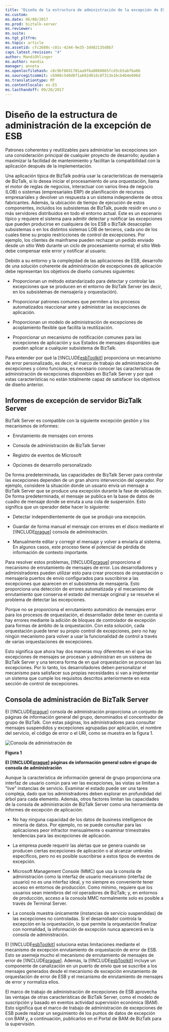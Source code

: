 ```yaml
---
title: "Diseño de la estructura de administración de la excepción de ESB | Documentos de Microsoft"
ms.custom: 
ms.date: 06/08/2017
ms.prod: biztalk-server
ms.reviewer: 
ms.suite: 
ms.tgt_pltfrm: 
ms.topic: article
ms.assetid: cfc2688c-c01c-4244-9e35-3d482135d8b7
caps.latest.revision: "4"
author: MandiOhlinger
ms.author: mandia
manager: anneta
ms.openlocfilehash: c8c9bf8691701aa9fba8060865fcd3cb5abfba06
ms.sourcegitcommit: cb908c540d8f1a692d01dc8f313e16cb4b4e696d
ms.translationtype: MT
ms.contentlocale: es-ES
ms.lasthandoff: 09/20/2017
---
```

# <a name="design-of-the-esb-exception-management-framework"></a>Diseño de la estructura de administración de la excepción de ESB
Patrones coherentes y reutilizables para administrar las excepciones son una consideración principal de cualquier proyecto de desarrollo; ayudan a maximizar la facilidad de mantenimiento y facilitan la compatibilidad con la aplicación después de la implementación.  
  
 Una aplicación típica de BizTalk podría usar la características de mensajería de BizTalk, si lo desea iniciar el procesamiento de una orquestación, llama el motor de reglas de negocios, interactuar con varios línea de negocio (LOB) o sistemas (empresariales ERP) de planificación de recursos empresariales y devolver un respuesta a un sistema independiente de otros fabricantes. Además, la ubicación de tiempo de ejecución de estos componentes, incluidos los subsistemas de BizTalk, puede residir en uno o más servidores distribuidos en todo el entorno actual. Este es un escenario típico y requiere el sistema para admitir detectar y notificar las excepciones que pueden producirse en cualquiera de los ESB o BizTalk desacoplan subsistemas o en los distintos sistemas LOB de terceros, cada uno de los cuales tiene su propio restricciones de control de excepciones. Por ejemplo, los clientes de mainframe pueden rechazar un pedido enviado desde un sitio Web durante un ciclo de procesamiento normal; el sitio Web debe compensar este error y notificar al usuario.  
  
 Debido a su entorno y la complejidad de las aplicaciones de ESB, desarrollo de una solución coherente de administración de excepciones de aplicación debe representan los objetivos de diseño comunes siguientes:  
  
-   Proporcionan un método estandarizado para detectar y controlar las excepciones que se producen en el entorno de BizTalk Server (es decir, en los subsistemas de mensajería y orquestación).  
  
-   Proporcionar patrones comunes que permiten a los procesos automatizados reaccionar ante y administrar las excepciones de aplicación.  
  
-   Proporcionan un modelo de administración de excepciones de acoplamiento flexible que facilita la reutilización.  
  
-   Proporcionar un mecanismo de notificación comunes para las excepciones de aplicación y sus Estados de mensajes disponibles que pueden aplicar a cualquier subsistema de BizTalk.  
  
 Para entender por qué la [!INCLUDE[esbToolkit](../includes/esbtoolkit-md.md)] proporciona un mecanismo de error personalizado, es decir, el marco de trabajo de administración de excepciones y cómo funciona, es necesario conocer las características de administración de excepciones disponibles en BizTalk Server y por qué estas características no están totalmente capaz de satisfacer los objetivos de diseño anterior.  
  
## <a name="biztalk-server-exception-reporting"></a>Informes de excepción de servidor BizTalk Server  
 BizTalk Server es compatible con la siguiente excepción gestión y los mecanismos de informes:  
  
-   Enrutamiento de mensajes con errores  
  
-   Consola de administración de BizTalk Server  
  
-   Registro de eventos de Microsoft  
  
-   Opciones de desarrollo personalizado  
  
 De forma predeterminada, las capacidades de BizTalk Server para controlar las excepciones dependen de un gran ahorro intervención del operador. Por ejemplo, considere la situación donde un usuario envía un mensaje a BizTalk Server que se produce una excepción durante la fase de validación. De forma predeterminada, el mensaje se publica en la base de datos de cuadro de mensaje donde se enruta a una cola de suspensión. Esto significa que un operador debe hacer lo siguiente:  
  
-   Detectar independientemente de que se produjo una excepción.  
  
-   Guardar de forma manual el mensaje con errores en el disco mediante el [!INCLUDE[prague](../includes/prague-md.md)] consola de administración.  
  
-   Manualmente editar y corregir el mensaje y volver a enviarla al sistema. En algunos casos, este proceso tiene el potencial de pérdida de información de contexto importante.  
  
 Para resolver estos problemas, [!INCLUDE[prague](../includes/prague-md.md)] proporciona el mecanismo de enrutamiento de mensajes de error. Los desarrolladores y administradores pueden utilizar esto para crear procesos de orquestación o mensajería puertos de envío configurados para suscribirse a las excepciones que aparecen en el subsistema de mensajería. Esto proporciona una detección de errores automatizada y el mecanismo de enrutamiento que conserva el estado del mensaje original y se resuelve el problema de detectar las excepciones.  
  
 Porque no se proporciona el enrutamiento automático de mensajes error para los procesos de orquestación, el desarrollador debe tener en cuenta si hay errores mediante la adición de bloques de controlador de excepción para formas de ámbito de la orquestación. Con esta solución, cada orquestación puede tener su propio control de excepciones, pero no hay ningún mecanismo para volver a usar la funcionalidad de control a través de varias orquestaciones de excepciones.  
  
 Esto significa que ahora hay dos maneras muy diferentes en el que las excepciones de mensajes se procesan y administran en un sistema de BizTalk Server y una tercera forma de en qué orquestación se procesan las excepciones. Por lo tanto, los desarrolladores deben personalizar el mecanismo para satisfacer sus propias necesidades si van a implementar un sistema que cumple los requisitos descritos anteriormente en esta sección de control de excepciones.  
  
## <a name="biztalk-server-administration-console"></a>Consola de administración de BizTalk Server  
 El [!INCLUDE[prague](../includes/prague-md.md)] consola de administración proporciona un conjunto de páginas de información general del grupo, denominados el concentrador de grupo de BizTalk. Con estas páginas, los administradores para consultar mensajes suspendidos y excepciones agrupadas por aplicación, el nombre del servicio, el código de error o el URI, como se muestra en la figura 1.  
  
 ![Consola de administración de](../esb-toolkit/media/ch4-adminconsole.gif "Ch4-AdminConsole")  
  
 **Figura 1**  
  
 **El [!INCLUDE[prague](../includes/prague-md.md)] páginas de información general sobre el grupo de consola de administración**  
  
 Aunque la característica de información general de grupo proporciona una interfaz de usuario común para ver las excepciones, las vistas se limitan a "live" instancias de servicio. Examinar el estado puede ser una tarea compleja, dado que los administradores deben explorar en profundidad del árbol para cada elemento. Además, otros factores limitan las capacidades de la consola de administración de BizTalk Server como una herramienta de informes de excepción de aplicación:  
  
-   No hay ninguna capacidad de los datos de business intelligence de minería de datos. Por ejemplo, no se puede consultar para las aplicaciones peor infractor mensualmente o examinar trimestrales tendencias para las excepciones de aplicación.  
  
-   La empresa puede requerir las alertas que se genera cuando se producen ciertas excepciones de aplicación o al alcanzar umbrales específicos, pero no es posible suscribirse a estos tipos de eventos de excepción.  
  
-   Microsoft Management Console (MMC) que usa la consola de administración como la interfaz de usuario mecanismo (interfaz de usuario) no es una interfaz ideal, y no siempre es conveniente tener acceso en entornos de producción. Como mínimo, requiere que los usuarios sean miembros del rol operadores de BizTalk; y, en entornos de producción, acceso a la consola MMC normalmente solo es posible a través de Terminal Server.  
  
-   La consola muestra únicamente (instancias de servicio suspendidas) de las excepciones no controladas. Si el desarrollador controla la excepción en la orquestación, lo que permite la orquestación finalizar con normalidad, la información de excepción nunca aparecerá en la consola de administración.  
  
 El [!INCLUDE[esbToolkit](../includes/esbtoolkit-md.md)] soluciona estas limitaciones mediante el mecanismo de excepción enrutamiento de orquestación de error de ESB. Esto se asemeja mucho el mecanismo de enrutamiento de mensajes de error de [!INCLUDE[prague](../includes/prague-md.md)]. Además, la [!INCLUDE[esbToolkit](../includes/esbtoolkit-md.md)] incluye un componente de canalización en un puerto de envío que se suscribe a los mensajes generados desde el mecanismo de excepción enrutamiento de orquestación de error de ESB y el mecanismo de enrutamiento de mensajes de error y normaliza ellos.  
  
 El marco de trabajo de administración de excepciones de ESB aprovecha las ventajas de otras características de BizTalk Server, como el modelo de suscripción y basado en eventos actividad supervisión económica (BAM). Esto significa que el marco de trabajo de administración de excepciones de ESB puede realizar un seguimiento de los puntos de datos de excepción con BAM y, a continuación, publicarlos en el Portal de BAM de BizTalk para la supervisión.